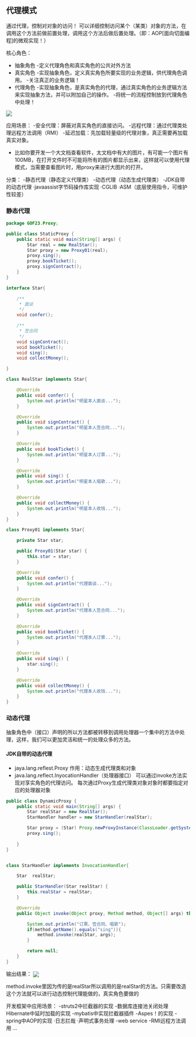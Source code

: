 ## 代理模式
通过代理，控制对对象的访问！
可以详细控制访问某个（某类）对象的方法，在调用这个方法前做前置处理，调用这个方法后做后置处理。（即：AOP[面向切面编程]的微观实现！）

核心角色：
* 抽象角色
-定义代理角色和真实角色的公共对外方法
* 真实角色
-实现抽象角色，定义真实角色所要实现的业务逻辑，供代理角色调用。
-关注真正的业务逻辑！
* 代理角色
-实现抽象角色，是真实角色的代理，通过真实角色的业务逻辑方法来实现抽象方法，并可以附加自己的操作。
-将统一的流程控制放到代理角色中处理！
<img src="https://gitee.com/zero049/MyNoteImages/raw/master/Annotation 2019-12-08 140828.png"  div align=center />

应用场景：
-安全代理：屏蔽对真实角色的直接访问。
-远程代理：通过代理类处理远程方法调用（RMI）
-延迟加载：先加载轻量级的代理对象，真正需要再加载真实对象。
* 比如你要开发一个大文档查看软件，太文档中有大的图片，有可能一个图片有100MB，在打开文件时不可能将所有的图片都显示出来，这样就可以使用代理模式，当需要查看图片时，用proxy来进行大图片的打开。

分类：
-静态代理（静态定义代理类）
-动态代理（动态生成代理类）
·JDK自带的动态代理
·javaassist字节码操作库实现
·CGLIB
·ASM（底层使用指令，可维护性较差）

### 静态代理
```java
package GOF23.Proxy;

public class StaticProxy {
    public static void main(String[] args) {
        Star real = new RealStar();
        Star proxy = new Proxy01(real);
        proxy.sing();
        proxy.bookTicket();
        proxy.signContract();
    }
}

interface Star{

    /**
     * 面谈
     */
    void confer();

    /**
     * 签合同
     */
    void signContract();
    void bookTicket();
    void sing();
    void collectMoney();

}

class RealStar implements Star{

    @Override
    public void confer() {
        System.out.println("明星本人面谈...");
    }

    @Override
    public void signContract() {
        System.out.println("明星本人签合同...");
    }

    @Override
    public void bookTicket() {
        System.out.println("明星本人订票...");
    }

    @Override
    public void sing() {
        System.out.println("明星本人唱歌...");
    }

    @Override
    public void collectMoney() {
        System.out.println("明星本人收钱...");
    }
}

class Proxy01 implements Star{

    private Star star;

    public Proxy01(Star star) {
        this.star = star;
    }

    @Override
    public void confer() {
        System.out.println("代理面谈...");
    }

    @Override
    public void signContract() {
        System.out.println("代理本人签合同...");
    }

    @Override
    public void bookTicket() {
        System.out.println("代理本人订票...");
    }

    @Override
    public void sing() {
        star.sing();
    }

    @Override
    public void collectMoney() {
        System.out.println("代理本人收钱...");
    }
}
```

### 动态代理
抽象角色中（接口）声明的所以方法都被转移到调用处理器一个集中的方法中处理，这样，我们可以更加灵活和统一的处理众多的方法。

#### JDK自带的动态代理
* jaya.lang.reflest.Proxy
作用：动态生成代理类和对象
* java.lang.reflect.InyocationHandler（处理器接口）
可以通过invoke方法实现对享实角色的代理访问。
每次通过Proxy生成代理类对象对象时都要指定对应的处理器对象

```java
public class DynamicProxy {
    public static void main(String[] args) {
        Star realStar = new RealStar();
        StarHandler handler = new StarHandler(realStar);

        Star proxy = (Star) Proxy.newProxyInstance(ClassLoader.getSystemClassLoader(),new Class[]{Star.class},handler);
        proxy.sing();
        
    }
}


class StarHandler implements InvocationHandler{

    Star  realStar;

    public StarHandler(Star realStar) {
        this.realStar = realStar;
    }

    @Override
    public Object invoke(Object proxy, Method method, Object[] args) throws Throwable {

        System.out.println("订票、签合同、唱歌");
        if(method.getName().equals("sing")){
            method.invoke(realStar, args);
        }

        return null;
    }
}
```
输出结果：
<img src="https://gitee.com/zero049/MyNoteImages/raw/master/Annotation 2019-12-08 144514.png"  div align=center />

method.invoke里因为传的是realStar所以调用的是realStar的方法。只需要改造这个方法就可以进行动态控制代理能做的，真实角色要做的


开发框架中应用场景：
-struts2中拦截器的实现
-数据库连接池关闭处理Hibernate中延时加载的实现
-mybatis中实现拦截器插件
-Aspes！的实现
-spring中AOP的实现
·日志拦哉
·声明式事务处理
-web service
-RMI远程方法调用
...
